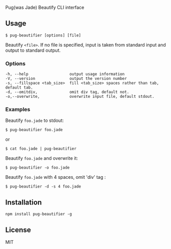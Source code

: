Pug(was Jade) Beautify CLI interface

## Usage

```
$ pug-beautifier [options] [file]
```

Beautify `<file>`. If no file is specified,
input is taken from standard input and output to standard output.

### Options

```
-h, --help                  output usage information
-V, --version               output the version number
-s, --fillspace <tab_size>  fill <tab_size> spaces rather than tab, default tab.
-d, --omitdiv,              omit div tag, default not.
-o,--overwrite,             overwrite input file, default stdout.
```

### Examples

Beautify `foo.jade` to stdout:

```
$ pug-beautifier foo.jade
```
or
```
$ cat foo.jade | pug-beautifier
```

Beautify `foo.jade` and overwrite it:

```
$ pug-beautifier -o foo.jade
```

Beautify `foo.jade` with 4 spaces, omit 'div' tag :

```
$ pug-beautifier -d -s 4 foo.jade
```


## Installation

    npm install pug-beautifier -g

## License

MIT
